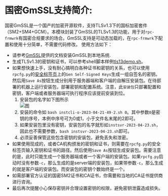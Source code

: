 # 国密GmSSL支持简介:
国密GmSSL是一个国产的加密开源软件，支持TLSv1.3下的国标加密套件（SM2+SM4+GCM）。本模块封装了GmSSL的TLSv1.3的功能，用于对`rpc-frmwrk`有国密合规要求的场合。GmSSL支持是可动态加载的，在`rpc-frmwrk`下配置和使用十分简单，不需要代码修改。
使用方法如下：
 * 请参考[GmSSL](https://github.com/guanzhi/GmSSL)提供的文档安装GmSSL到本地系统.
 * 生成TLSv1.3的密钥和证书，可以参考shell脚本样例[tls13demo.sh](https://github.com/guanzhi/GmSSL/blob/master/demos/scripts/tls13demo.sh)。
 * 如果想快速上手，没有耐心搞明白各种证书和密钥的关系，也可以使用`rpcfg.py`的[安全标签页](../../pics/rpcfg2.png)上的`Gen Self-Signed Keys`生成一组自签名的密钥。然后用`Save As`按钮生成分别用于服务器端和客户端的自解压安装包。在待部署的机器上运行安装包，部署密钥和配置系统。注意，此`安装包`只部署配置和密钥，客户端或者服务器端可执行程序应该提前安装到位。
    1) 安装包的名字如下图所示   
       ![图](../../pics/installer-name.png)
    2) 安装的命令如 `bash instcli-o-2023-04-21-49-2.sh 0`。其中参数`0`是密钥的序号，本例中序号可为0或1，小于文件名末尾的2即可。
    3) 如果安装包里没有密钥，安装包的名字就形如`instsvr-2023-04-23.sh`，因此也不需要参数，`bash instsvr-2023-04-23.sh`即可。
    4) 必须妥善保管这些包含密钥的安装包，避免丢失和泄密。
 * 如果使用现成的，或者CA机构颁发的密钥和证书，则需要在`rpcfg.py`的安全标签页输入密钥和证书的路径。然后使用`Save As`按钮生成安装包。需要注意的是，此时只能生成一个服务器端或者一个客户端的安装包。如果`rpcfg.py`启动时没有参数`-c`，那么生成的是server端的安装包，如果带参数`-c`，那么生成的就是客户端的安装包。而安装包的密钥个数始终是一个。
 * 如需部署官方认证的国密SM2证书和CA证书，你需要和当地的CA证书提供商进行咨询。
 * 最后再次提醒小心保存密钥并合理设置密钥的权限，避免密钥泄露造成损失。

